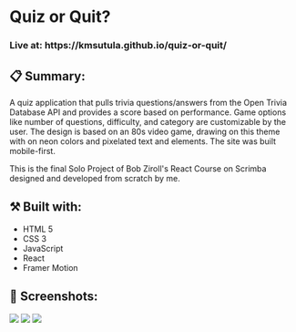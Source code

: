 <h1>Quiz or Quit?</h1>

<h3>Live at: https://kmsutula.github.io/quiz-or-quit/</h3>

<h2>📋 Summary:</h2> 
<p>A quiz application that pulls trivia questions/answers from the Open Trivia Database API and provides a score based on performance. 
Game options like number of questions, difficulty, and category are customizable by the user. The design is based on an 80s video game, drawing on this theme with on neon colors and pixelated text and elements. The site was built mobile-first.</p>

<p>This is the final Solo Project of Bob Ziroll's React Course on Scrimba designed and developed from scratch by me.</p>

<h2>⚒️ Built with:</h2>
<ul>
<li>HTML 5</li>
<li>CSS 3</li>
<li>JavaScript</li>
<li>React</li>
<li>Framer Motion</li>
</ul>

<h2>📸 Screenshots:</h2>
<img src="https://res.cloudinary.com/de8tjvy2h/image/upload/v1668706578/Github%20Pages/quiz1_pauwgw.png">
<img src="https://res.cloudinary.com/de8tjvy2h/image/upload/v1668706578/Github%20Pages/quiz2_bsgcfj.png">
<img src="https://res.cloudinary.com/de8tjvy2h/image/upload/v1668706578/Github%20Pages/quiz3_weg3cy.png">
